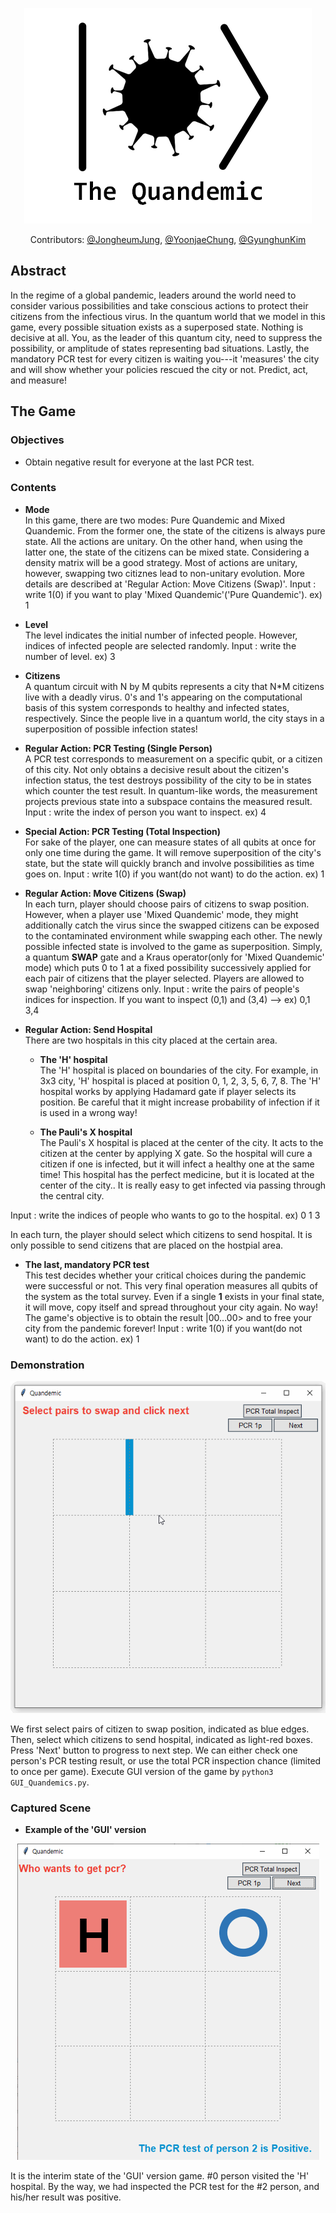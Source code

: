 <div align='center'>

![Title_Image](./Logo.png)

Contributors:
[@JongheumJung](mailto://jungjh0330snu@snu.ac.kr),
[@YoonjaeChung](https://github.com/nature-cyj),
[@GyunghunKim](https://github.com/GyunghunKim) 


</div>

## Abstract

In the regime of a global pandemic, leaders around the world need to consider various possibilities
and take conscious actions to protect their citizens from the infectious virus. In the quantum world
that we model in this game, every possible situation exists as a superposed state. Nothing is
decisive at all. You, as the leader of this quantum city, need to suppress the possibility, or
amplitude of states representing bad situations. Lastly, the mandatory PCR test for every citizen is
waiting you---it 'measures' the city and will show whether your policies rescued the city or not.
Predict, act, and measure!

## The Game

### Objectives
- Obtain negative result for everyone at the last PCR test.

### Contents

- **Mode**<br>
In this game, there are two modes: Pure Quandemic and Mixed Quandemic. From the former one, the state
of the citizens is always pure state. All the actions are unitary. On the other hand, when using 
the latter one, the state of the citizens can be mixed state. Considering a density matrix will be a 
good strategy. Most of actions are unitary, however, swapping two citiznes lead to non-unitary evolution.
More details are described at 'Regular Action: Move Citizens (Swap)'.
Input : write 1(0) if you want to play 'Mixed Quandemic'('Pure Quandemic'). ex) 1

- **Level**<br>
The level indicates the initial number of infected people. However, indices of infected people are selected
randomly. 
Input : write the number of level. ex) 3

- **Citizens**<br>
A quantum circuit with N by M qubits represents a city that N\*M citizens live with a deadly virus.
0's and 1's appearing on the computational basis of this system corresponds to healthy and infected
states, respectively.  Since the people live in a quantum world, the city stays in a superposition
of possible infection states!

- **Regular Action: PCR Testing (Single Person)**<br>
A PCR test corresponds to measurement on a specific qubit, or a citizen of this city. Not only
obtains a decisive result about the citizen's infection status, the test destroys possibility of the
city to be in states which counter the test result. In quantum-like words, the measurement projects
previous state into a subspace contains the measured result.
Input : write the index of person you want to inspect. ex) 4

- **Special Action: PCR Testing (Total Inspection)**<br>
For sake of the player, one can measure states of all qubits at once for only one time during the
game. It will remove superposition of the city's state, but the state will quickly branch and
involve possibilities as time goes on.
Input : write 1(0) if you want(do not want) to do the action. ex) 1

- **Regular Action: Move Citizens (Swap)**<br>
In each turn, player should choose pairs of citizens to swap position. However, when a player use 
'Mixed Quandemic' mode, they might additionally catch the virus since the swapped citizens can be exposed 
to the contaminated environment while swapping each other. The newly possible infected
state is involved to the game as superposition.  Simply, a quantum **SWAP** gate and a Kraus
operator(only for 'Mixed Quandemic' mode) which puts 0 to 1 at a fixed possibility successively applied 
for each pair of citizens that the player selected. Players are allowed to swap 'neighboring' citizens only. 
Input : write the pairs of people's indices for inspection. If you want to inspect (0,1) and (3,4) --> ex) 0,1 3,4

- **Regular Action: Send Hospital**<br>
There are two hospitals in this city placed at the certain area.<br>
  - **The 'H' hospital**<br>
    The 'H' hospital is placed on boundaries of the city. For example, in 3x3 city, 'H' hospital
    is placed at position 0, 1, 2, 3, 5, 6, 7, 8. The 'H' hospital works by applying Hadamard gate 
    if player selects its position.  Be careful that it might increase probability of infection 
    if it is used in a wrong way!
    
    
  - **The Pauli's X hospital**<br>
    The Pauli's X hospital is placed at the center of the city. It acts to the citizen at the center
    by applying X gate. So the hospital will cure a citizen if one is infected, but it will infect a
    healthy one at the same time! This hospital has the perfect medicine, but it is located at the 
    center of the city.. It is really easy to get infected via passing through the central city.
    
Input : write the indices of people who wants to go to the hospital. ex) 0 1 3
    
In each turn, the player should select which citizens to send hospital. It is only possible to send
citizens that are placed on the hostpial area.


- **The last, mandatory PCR test**<br>
This test decides whether your critical choices during the pandemic were successful or not. This
very final operation measures all qubits of the system as the total survey. Even if a single **1**
exists in your final state, it will move, copy itself and spread throughout your city again. No way!
The game's objective is to obtain the result |00...00> and to free your city from the pandemic
forever! 
Input : write 1(0) if you want(do not want) to do the action. ex) 1


### Demonstration

<div align='center'>
  
![Title_Image](./Quandemic_demo.gif)

</div>  

We first select pairs of citizen to swap position, indicated as blue edges. Then, select which citizens to 
send hospital, indicated as light-red boxes. Press 'Next' button to progress to next step. We can either check 
one person's PCR testing result, or use the total PCR inspection chance (limited to once per game).
Execute GUI version of the game by ``` python3 GUI_Quandemics.py ```.

### Captured Scene
- **Example of the 'GUI' version**<br>

<div align='center'>
  
![Title_Image](./GUI_Sample.png)
  
</div>
It is the interim state of the 'GUI' version game. #0 person visited the 'H' hospital. By the way, we had inspected the PCR test for the #2 person, and his/her result was positive.
